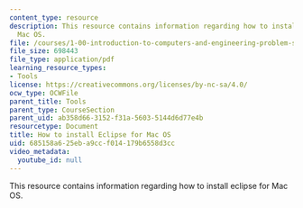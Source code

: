 ```yaml
---
content_type: resource
description: This resource contains information regarding how to install eclipse for
  Mac OS.
file: /courses/1-00-introduction-to-computers-and-engineering-problem-solving-spring-2012/685158a625eba9ccf014179b6558d3cc_MIT1_00S12_Ins_Eclpse_Mac.pdf
file_size: 698443
file_type: application/pdf
learning_resource_types:
- Tools
license: https://creativecommons.org/licenses/by-nc-sa/4.0/
ocw_type: OCWFile
parent_title: Tools
parent_type: CourseSection
parent_uid: ab358d66-3152-f31a-5603-5144d6d77e4b
resourcetype: Document
title: How to install Eclipse for Mac OS
uid: 685158a6-25eb-a9cc-f014-179b6558d3cc
video_metadata:
  youtube_id: null
---
```

This resource contains information regarding how to install eclipse for Mac OS.